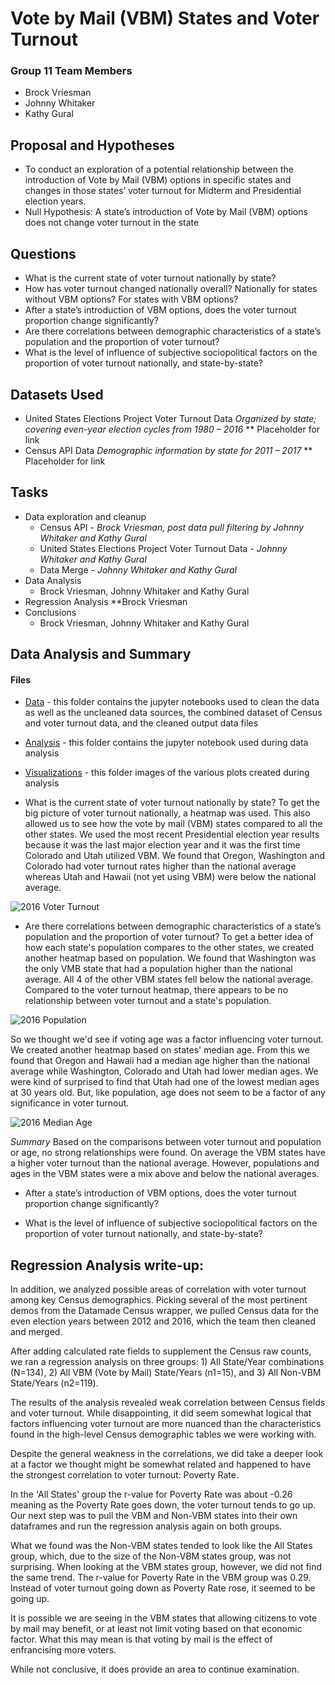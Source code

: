 # Vote by Mail (VBM) States and Voter Turnout

### Group 11 Team Members
* Brock Vriesman
* Johnny Whitaker
* Kathy Gural

## Proposal and Hypotheses
* To conduct an exploration of a potential relationship between the introduction of Vote by Mail (VBM) options in specific states and changes in those states’ voter turnout for Midterm and Presidential election years.
* Null Hypothesis: A state’s introduction of Vote by Mail (VBM) options does not change voter turnout in the state

## Questions
* What is the current state of voter turnout nationally by state?
* How has voter turnout changed nationally overall? Nationally for states without VBM options? For states with VBM options?
* After a state’s introduction of VBM options, does the voter turnout proportion change significantly?
* Are there correlations between demographic characteristics of a state’s population and the proportion of voter turnout?
* What is the level of influence of subjective sociopolitical factors on the proportion of voter turnout nationally, and state-by-state?

## Datasets Used
* United States Elections Project Voter Turnout Data
    *Organized by state; covering even-year election cycles from 1980 – 2016*
    ** Placeholder for link
* Census API Data
    *Demographic information by state for 2011 – 2017*
    ** Placeholder for link

## Tasks
* Data exploration and cleanup
    * Census API - *Brock Vriesman, post data pull filtering by Johnny Whitaker and Kathy Gural*
    * United States Elections Project Voter Turnout Data - *Johnny Whitaker and Kathy Gural*
    * Data Merge - *Johnny Whitaker and Kathy Gural*
* Data Analysis
    * Brock Vriesman, Johnny Whitaker and Kathy Gural
* Regression Analysis
    **Brock Vriesman
* Conclusions
    * Brock Vriesman, Johnny Whitaker and Kathy Gural

## Data Analysis and Summary

#### Files

* [Data](Data/) - this folder contains the jupyter notebooks used to clean the data as well as the uncleaned data sources, the combined dataset of Census and voter turnout data, and the cleaned output data files
* [Analysis](Analysis/) - this folder contains the jupyter notebook used during data analysis
* [Visualizations](Visualizations/) - this folder images of the various plots created during analysis

    
* What is the current state of voter turnout nationally by state?
To get the big picture of voter turnout nationally, a heatmap was used. This also allowed us to see how the vote by mail (VBM) states compared to all the other states. We used the most recent Presidential election year results because it was the last major election year and it was the first time Colorado and Utah utilized VBM. We found that Oregon, Washington and Colorado had voter turnout rates higher than the national average whereas Utah and Hawaii (not yet using VBM) were below the national average.

![2016 Voter Turnout](us_ballot_counts.png)

* Are there correlations between demographic characteristics of a state’s population and the proportion of voter turnout?
To get a better idea of how each state's population compares to the other states, we created another heatmap based on population. We found that Washington was the only VMB state that had a population higher than the national average. All 4 of the other VBM states fell below the national average. Compared to the voter turnout heatmap, there appears to be no relationship between voter turnout and a state's population.

![2016 Population](us_population.png)

So we thought we'd see if voting age was a factor influencing voter turnout. We created another heatmap based on states' median age. From this we found that Oregon and Hawaii had a median age higher than the national average while Washington, Colorado and Utah had lower median ages. We were kind of surprised to find that Utah had one of the lowest median ages at 30 years old. But, like population, age does not seem to be a factor of any significance in voter turnout.

![2016 Median Age](us_age.png)

*Summary*
Based on the comparisons between voter turnout and population or age, no strong relationships were found. On average the VBM states have a higher voter turnout than the national average. However, populations and ages in the VBM states were a mix above and below the national averages.

* After a state’s introduction of VBM options, does the voter turnout proportion change significantly?


* What is the level of influence of subjective sociopolitical factors on the proportion of voter turnout nationally, and state-by-state?
## Regression Analysis write-up:

In addition, we analyzed possible areas of correlation with voter turnout
among key Census demographics. Picking several of the most pertinent demos
from the Datamade Census wrapper, we pulled Census data for the even election
years between 2012 and 2016, which the team then cleaned and merged.

After adding calculated rate fields to supplement the Census raw counts,
we ran a regression analysis on three groups: 1) All State/Year combinations (N=134),
2) All VBM (Vote by Mail) State/Years (n1=15), and 3) All Non-VBM State/Years (n2=119).

The results of the analysis revealed weak correlation between Census fields
and voter turnout. While disappointing, it did seem somewhat logical that
factors influencing voter turnout are more nuanced than the characteristics
found in the high-level Census demographic tables we were working with.

Despite the general weakness in the correlations, we did take a deeper look
at a factor we thought might be somewhat related and happened to have the
strongest correlation to voter turnout: Poverty Rate.

In the 'All States' group the r-value for Poverty Rate was about -0.26 meaning
as the Poverty Rate goes down, the voter turnout tends to go up. Our next step
was to pull the VBM and Non-VBM states into their own dataframes and run the
regression analysis again on both groups.

What we found was the Non-VBM states tended to look like the All States group,
which, due to the size of the Non-VBM states group, was not surprising. When
looking at the VBM states group, however, we did not find the same trend. The
r-value for Poverty Rate in the VBM group was 0.29. Instead of voter turnout
going down as Poverty Rate rose, it seemed to be going up.

It is possible we are seeing in the VBM states that allowing citizens to vote
by mail may benefit, or at least not limit voting based on that economic factor.
What this may mean is that voting by mail is the effect of enfrancising more
voters.

While not conclusive, it does provide an area to continue examination.
